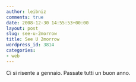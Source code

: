 ```yaml
---
author: leibniz
comments: true
date: 2008-12-30 14:55:53+00:00
layout: post
slug: see-u-2morrow
title: See U 2morrow
wordpress_id: 3814
categories:
- web
---
```


Ci si risente a gennaio. Passate tutti un buon anno.
